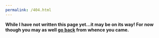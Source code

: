 ```yaml
---
permalink: /404.html
---
```

<b>While I have not written this page yet...it may be on its way! For now though you may as well [go back](https://jalspach.github.io/AquaPanix) from whence you came.</b>
